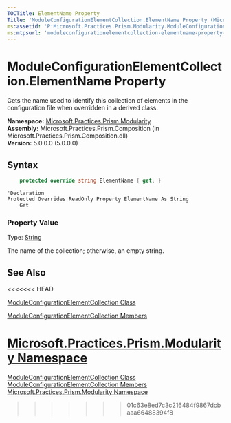 ```yaml
---
TOCTitle: ElementName Property
Title: 'ModuleConfigurationElementCollection.ElementName Property (Microsoft.Practices.Prism.Modularity)'
ms:assetid: 'P:Microsoft.Practices.Prism.Modularity.ModuleConfigurationElementCollection.ElementName'
ms:mtpsurl: 'moduleconfigurationelementcollection-elementname-property-mspp-modularity.md'
---
```



# ModuleConfigurationElementCollection.ElementName Property

Gets the name used to identify this collection of elements in the configuration file when overridden in a derived class.

**Namespace:** [Microsoft.Practices.Prism.Modularity](/patterns-practices/reference/mspp-modularity-namespace)<br/>
**Assembly:** Microsoft.Practices.Prism.Composition (in Microsoft.Practices.Prism.Composition.dll)<br/>
**Version:** 5.0.0.0 (5.0.0.0)

## Syntax

```C#
    protected override string ElementName { get; }
```
```VB
'Declaration
Protected Overrides ReadOnly Property ElementName As String
	Get
```
### Property Value

Type: [String](http://msdn.microsoft.com/en-us/library/s1wwdcbf)

The name of the collection; otherwise, an empty string.

## See Also
<<<<<<< HEAD

[ModuleConfigurationElementCollection Class](/patterns-practices/reference/moduleconfigurationelementcollection-class-mspp-modularity)

[ModuleConfigurationElementCollection Members](/patterns-practices/reference/moduleconfigurationelementcollection-members-mspp-modularity)

[Microsoft.Practices.Prism.Modularity Namespace](/patterns-practices/reference/mspp-modularity-namespace)
=======
[ModuleConfigurationElementCollection Class](/patterns-practices/reference/moduleconfigurationelementcollection-class-mspp-modularity)<br/>
[ModuleConfigurationElementCollection Members](/patterns-practices/reference/moduleconfigurationelementcollection-members-mspp-modularity)<br/>
[Microsoft.Practices.Prism.Modularity Namespace](/patterns-practices/reference/mspp-modularity-namespace)<br/>
>>>>>>> 01c63e8ed7c3c216484f9867dcbaaa66488394f8
